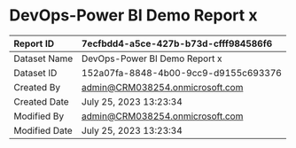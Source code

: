 



# DevOps-Power BI Demo Report x

|Report ID|7ecfbdd4-a5ce-427b-b73d-cfff984586f6|
| :--- | :--- |
|Dataset Name|DevOps-Power BI Demo Report x|
|Dataset ID|152a07fa-8848-4b00-9cc9-d9155c693376|
|Created By|admin@CRM038254.onmicrosoft.com|
|Created Date|July 25, 2023 13:23:34|
|Modified By|admin@CRM038254.onmicrosoft.com|
|Modified Date|July 25, 2023 13:23:34|
